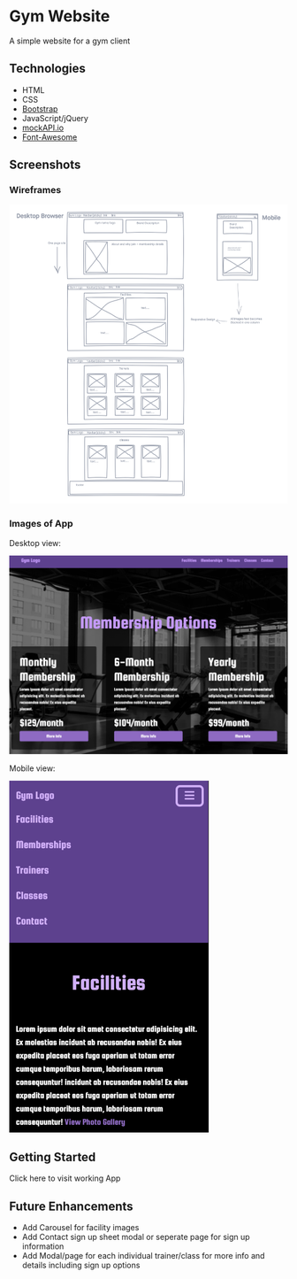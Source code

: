 # Gym Website

A simple website for a gym client

## Technologies

- HTML
- CSS
- [Bootstrap](https://getbootstrap.com/)
- JavaScript/jQuery
- [mockAPI.io](https://mockapi.io/)
- [Font-Awesome](https://fontawesome.com)

## Screenshots

### Wireframes

![wireframe](img/wireframe.png)

### Images of App

Desktop view:

![wireframe](img/website_img_1.png)

Mobile view:

![wireframe](img/website_img_2.png)

## Getting Started

Click here to visit working App

## Future Enhancements

- Add Carousel for facility images
- Add Contact sign up sheet modal or seperate page for sign up information
- Add Modal/page for each individual trainer/class for more info and details including sign up options
